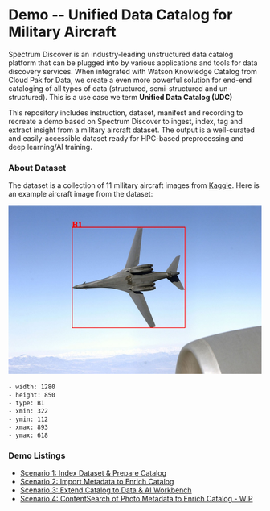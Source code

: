 # Demo -- Unified Data Catalog for Military Aircraft


Spectrum Discover is an industry-leading unstructured data catalog platform that can be plugged into by various applications and tools for data discovery services. When integrated with Watson Knowledge Catalog from Cloud Pak for Data, we create a even more powerful solution for end-end cataloging of all types of data (structured, semi-structured and un-structured). This is a use case we term <B>Unified Data Catalog (UDC)</B>


This repository includes instruction, dataset, manifest and recording to recreate a demo based on Spectrum Discover to ingest, index, tag and extract insight from a military aircraft dataset. The output is a well-curated and easily-accessible dataset ready for HPC-based preprocessing and deep learning/AI training. 


### About Dataset
The dataset is a collection of 11 military aircraft images from [Kaggle](https://www.kaggle.com/a2015003713/militaryaircraftdetectiondataset/version/29). Here is an example aircraft image from the dataset:

<img src=dataset/annotated/00b2add164cb42440a52064e390ea3d2.jpg>

    - width: 1280
    - height: 850	
    - type: B1	
    - xmin: 322	
    - ymin: 112	
    - xmax: 893	
    - ymax: 618


### Demo Listings

 - [Scenario 1: Index Dataset & Prepare Catalog](scenario1/index.md)
 - [Scenario 2: Import Metadata to Enrich Catalog](scenario2/index.md)
 - [Scenario 3: Extend Catalog to Data & AI Workbench](scenario3/index.md)
 - [Scenario 4: ContentSearch of Photo Metadata to Enrich Catalog - WIP](scenario4/index.md)
